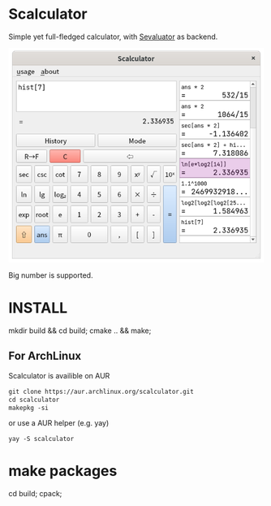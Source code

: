 # Scalculator

Simple yet full-fledged calculator, with [Sevaluator](https://github.com/fpg2012/sevaluator) as backend.

![current version](./screenshots/v1.0.png)

Big number is supported.

# INSTALL
mkdir build && cd build;
cmake .. && make;

## For ArchLinux

Scalculator is availible on AUR

```
git clone https://aur.archlinux.org/scalculator.git
cd scalculator
makepkg -si
```
or use a AUR helper (e.g. yay)

```
yay -S scalculator
```

# make packages

cd build;
cpack;

